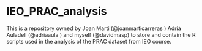 # IEO_PRAC_analysis
This is a repository owned by Joan Marti (@joanmarticarreras ) Adrià Auladell (@adriaaula ) and myself (@davidmasp) to store and contain the R scripts used in the analysis of the PRAC dataset from IEO course.
